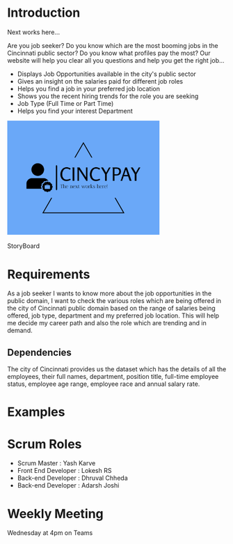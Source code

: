 # Introduction
Next works here...

Are you job seeker? Do you know which are the most booming jobs in the Cincinnati public sector? Do you know what profiles pay the most? Our website will help you clear all you questions and help you get the right job...

* Displays Job Opportunities available in the city's public sector  
* Gives an insight on the salaries paid for different job roles
* Helps you find a job in your preferred job location 
* Shows you the recent hiring trends for the role you are seeking
* Job Type (Full Time or Part Time)
* Helps you find your interest Department

<img src="https://github.com/dhruval-01/IS7024/blob/master/MicrosoftTeams-image.png" width="350" alt="accessibility text">

StoryBoard

# Requirements
As a job seeker I wants to know more about the job opportunities in the public domain, I want to check the various roles which are being offered in the city of Cincinnati public domain based on the range of salaries being offered, job type, department and my preferred job location. This will help me decide my career path and also the role which are trending and in demand.

## Dependencies

The city of Cincinnati provides us the dataset which has the details of all the employees, their full names, department, position title, full-time employee status, employee age range, employee race and annual salary rate.

# Examples

# Scrum Roles

* Scrum Master : Yash Karve
* Front End Developer : Lokesh RS
* Back-end Developer : Dhruval Chheda
* Back-end Developer : Adarsh Joshi

# Weekly Meeting
 
 Wednesday at 4pm on Teams


